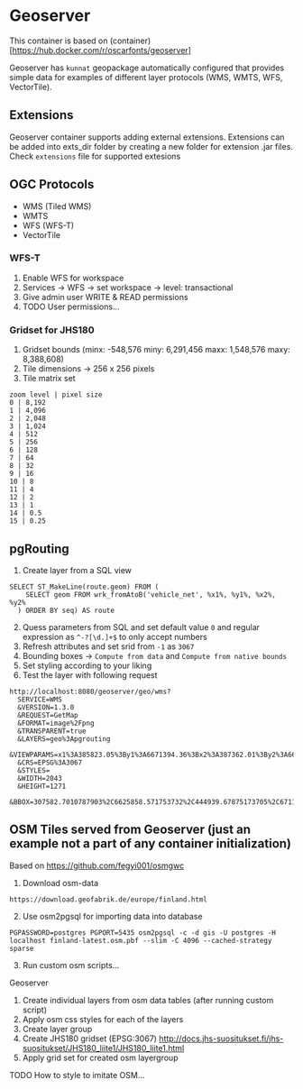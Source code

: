 # Geoserver

This container is based on (container)[https://hub.docker.com/r/oscarfonts/geoserver]

Geoserver has `kunnat` geopackage automatically configured that provides simple data for examples of different layer protocols (WMS, WMTS, WFS, VectorTile).

## Extensions

Geoserver container supports adding external extensions. Extensions can be added into exts_dir folder by creating a new folder for extension .jar files. Check `extensions` file for supported extesions

## OGC Protocols

- WMS (Tiled WMS)
- WMTS
- WFS (WFS-T)
- VectorTile

### WFS-T

1. Enable WFS for workspace
2. Services -> WFS  -> set workspace -> level: transactional
3. Give admin user WRITE & READ permissions
4. TODO User permissions...

### Gridset for JHS180

1. Gridset bounds (minx: -548,576 miny: 6,291,456 maxx: 1,548,576 maxy: 8,388,608)
2. Tile dimensions -> 256 x 256 pixels
3. Tile matrix set

```
zoom level | pixel size
0 | 8,192
1 | 4,096
2 | 2,048
3 | 1,024
4 | 512
5 | 256
6 | 128
7 | 64
8 | 32
9 | 16
10 | 8
11 | 4
12 | 2
13 | 1
14 | 0.5
15 | 0.25
```

## pgRouting

1. Create layer from a SQL view

```
SELECT ST_MakeLine(route.geom) FROM (
    SELECT geom FROM wrk_fromAtoB('vehicle_net', %x1%, %y1%, %x2%, %y2%
  ) ORDER BY seq) AS route
```

2. Quess parameters from SQL and set default value `0` and regular expression as `^-?[\d.]+$` to only accept numbers
3. Refresh attributes and set srid from `-1` as `3067`
4. Bounding boxes -> `Compute from data` and `Compute from native bounds`
5. Set styling according to your liking
6. Test the layer with following request

```
http://localhost:8080/geoserver/geo/wms?
  SERVICE=WMS
  &VERSION=1.3.0
  &REQUEST=GetMap
  &FORMAT=image%2Fpng
  &TRANSPARENT=true
  &LAYERS=geo%3Apgrouting
  &VIEWPARAMS=x1%3A385823.05%3By1%3A6671394.36%3Bx2%3A387362.01%3By2%3A6675332.38
  &CRS=EPSG%3A3067
  &STYLES=
  &WIDTH=2043
  &HEIGHT=1271
  &BBOX=307582.7010787903%2C6625858.571753732%2C444939.67875173705%2C6711311.689043167
```

## OSM Tiles served from Geoserver (just an example not a part of any container initialization)

Based on https://github.com/fegyi001/osmgwc

1. Download osm-data

```
https://download.geofabrik.de/europe/finland.html
```

2. Use osm2pgsql for importing data into database

```
PGPASSWORD=postgres PGPORT=5435 osm2pgsql -c -d gis -U postgres -H localhost finland-latest.osm.pbf --slim -C 4096 --cached-strategy sparse
```

3. Run custom osm scripts...

Geoserver

1. Create individual layers from osm data tables (after running custom script)
2. Apply osm css styles for each of the layers
3. Create layer group
4. Create JHS180 gridset (EPSG:3067) http://docs.jhs-suositukset.fi/jhs-suositukset/JHS180_liite1/JHS180_liite1.html
5. Apply grid set for created osm layergroup

TODO How to style to imitate OSM...
